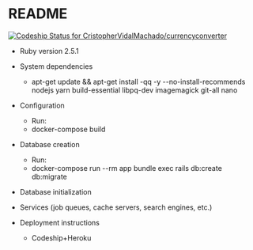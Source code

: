 # README
[ ![Codeship Status for CristopherVidalMachado/currencyconverter](https://app.codeship.com/projects/44d0b170-61e4-0136-16e3-1e2a021b2015/status?branch=master)](https://app.codeship.com/projects/296693)


* Ruby version 2.5.1

* System dependencies
    * apt-get update && apt-get install -qq -y --no-install-recommends \
nodejs yarn build-essential libpq-dev imagemagick git-all nano
* Configuration
    * Run:
    * docker-compose build
* Database creation
    * Run:
    * docker-compose run --rm app bundle exec rails db:create db:migrate
* Database initialization

* Services (job queues, cache servers, search engines, etc.)
   
* Deployment instructions
    * Codeship+Heroku


